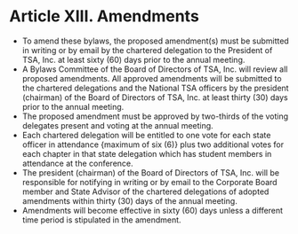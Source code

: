 # Article XIII. Amendments

* To amend these bylaws, the proposed amendment\(s\) must be submitted in writing or by email by the chartered delegation to the President of TSA, Inc. at least sixty \(60\) days prior to the annual meeting.
* A Bylaws Committee of the Board of Directors of TSA, Inc. will review all proposed amendments. All approved amendments will be submitted to the chartered delegations and the National TSA officers by the president \(chairman\) of the Board of Directors of TSA, Inc. at least thirty \(30\) days prior to the annual meeting.
* The proposed amendment must be approved by two-thirds of the voting delegates present and voting at the annual meeting.
* Each chartered delegation will be entitled to one vote for each state officer in attendance {maximum of six \(6\)} plus two additional votes for each chapter in that state delegation which has student members in attendance at the conference.
* The president \(chairman\) of the Board of Directors of TSA, Inc. will be responsible for notifying in writing or by email to the Corporate Board member and State Advisor of the chartered delegations of adopted amendments within thirty \(30\) days of the annual meeting.
* Amendments will become effective in sixty \(60\) days unless a different time period is stipulated in the amendment.

